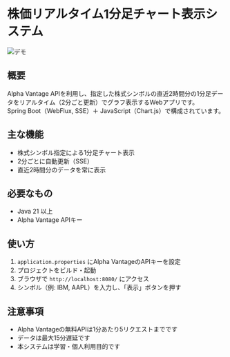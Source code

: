 # 株価リアルタイム1分足チャート表示システム

![デモ](img/demo.gif)

## 概要

Alpha Vantage APIを利用し、指定した株式シンボルの直近2時間分の1分足データをリアルタイム（2分ごと更新）でグラフ表示するWebアプリです。  
Spring Boot（WebFlux, SSE）＋ JavaScript（Chart.js）で構成されています。

## 主な機能

- 株式シンボル指定による1分足チャート表示
- 2分ごとに自動更新（SSE）
- 直近2時間分のデータを常に表示

## 必要なもの

- Java 21 以上
- Alpha Vantage APIキー

## 使い方

1. `application.properties` にAlpha VantageのAPIキーを設定
2. プロジェクトをビルド・起動
3. ブラウザで `http://localhost:8080/` にアクセス
4. シンボル（例: IBM, AAPL）を入力し、「表示」ボタンを押す

## 注意事項

- Alpha Vantageの無料APIは1分あたり5リクエストまでです
- データは最大15分遅延です
- 本システムは学習・個人利用目的です

